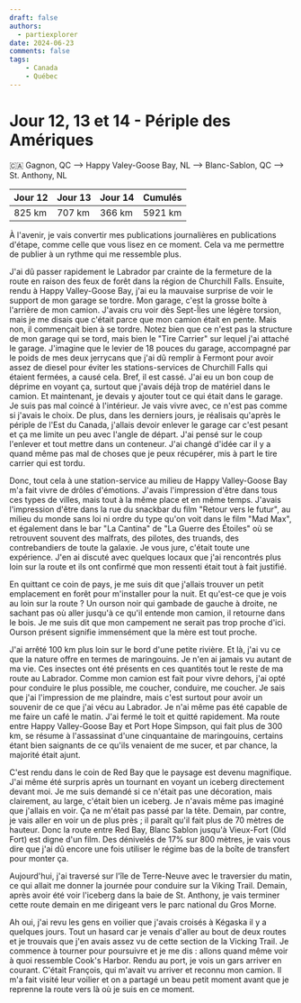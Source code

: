 ```yaml
---
draft: false
authors:
  - partiexplorer
date: 2024-06-23
comments: false
tags:
    - Canada
    - Québec
---
```


# Jour 12, 13 et 14 - Périple des Amériques

🇨🇦 Gagnon, QC --> Happy Valey-Goose Bay, NL --> Blanc-Sablon, QC --> St. Anthony, NL

|  Jour 12|   Jour 13 | Jour 14 | Cumulés   |
|---------|-----------|---------|-----------|
|  825 km |  707 km | 366 km |   5921 km |

À l'avenir, je vais convertir mes publications journalières en publications d'étape, comme celle que vous lisez en ce moment. Cela va me permettre de publier à un rythme qui me ressemble plus.

J'ai dû passer rapidement le Labrador par crainte de la fermeture de la route en raison des feux de forêt dans la région de Churchill Falls. Ensuite, rendu à Happy Valley-Goose Bay, j'ai eu la mauvaise surprise de voir le support de mon garage se tordre. Mon garage, c'est la grosse boîte à l'arrière de mon camion. J'avais cru voir dès Sept-Îles une légère torsion, mais je me disais que c'était parce que mon camion était en pente. Mais non, il commençait bien à se tordre. Notez bien que ce n'est pas la structure de mon garage qui se tord, mais bien le "Tire Carrier" sur lequel j'ai attaché le garage. J'imagine que le levier de 18 pouces du garage, accompagné par le poids de mes deux jerrycans que j'ai dû remplir à Fermont pour avoir assez de diesel pour éviter les stations-services de Churchill Falls qui étaient fermées, a causé cela. Bref, il est cassé. J'ai eu un bon coup de déprime en voyant ça, surtout que j'avais déjà trop de matériel dans le camion. Et maintenant, je devais y ajouter tout ce qui était dans le garage. Je suis pas mal coincé à l'intérieur. Je vais vivre avec, ce n'est pas comme si j'avais le choix. De plus, dans les derniers jours, je réalisais qu'après le périple de l'Est du Canada, j'allais devoir enlever le garage car c'est pesant et ça me limite un peu avec l'angle de départ. J'ai pensé sur le coup l'enlever et tout mettre dans un conteneur. J'ai changé d'idée car il y a quand même pas mal de choses que je peux récupérer, mis à part le tire carrier qui est tordu.

Donc, tout cela à une station-service au milieu de Happy Valley-Goose Bay m'a fait vivre de drôles d'émotions. J'avais l'impression d'être dans tous ces types de villes, mais tout à la même place et en même temps. J'avais l'impression d'être dans la rue du snackbar du film "Retour vers le futur", au milieu du monde sans loi ni ordre du type qu'on voit dans le film "Mad Max", et également dans le bar "La Cantina" de "La Guerre des Étoiles" où se retrouvent souvent des malfrats, des pilotes, des truands, des contrebandiers de toute la galaxie. Je vous jure, c'était toute une expérience. J'en ai discuté avec quelques locaux que j'ai rencontrés plus loin sur la route et ils ont confirmé que mon ressenti était tout à fait justifié.

En quittant ce coin de pays, je me suis dit que j'allais trouver un petit emplacement en forêt pour m'installer pour la nuit. Et qu'est-ce que je vois au loin sur la route ? Un ourson noir qui gambade de gauche à droite, ne sachant pas où aller jusqu'à ce qu'il entende mon camion, il retourne dans le bois. Je me suis dit que mon campement ne serait pas trop proche d'ici. Ourson présent signifie immensément que la mère est tout proche.

J'ai arrêté 100 km plus loin sur le bord d'une petite rivière. Et là, j'ai vu ce que la nature offre en termes de maringouins. Je n'en ai jamais vu autant de ma vie. Ces insectes ont été présents en ces quantités tout le reste de ma route au Labrador. Comme mon camion est fait pour vivre dehors, j'ai opté pour conduire le plus possible, me coucher, conduire, me coucher. Je sais que j'ai l'impression de me plaindre, mais c'est surtout pour avoir un souvenir de ce que j'ai vécu au Labrador. Je n'ai même pas été capable de me faire un café le matin. J'ai fermé le toit et quitté rapidement. Ma route entre Happy Valley-Goose Bay et Port Hope Simpson, qui fait plus de 300 km, se résume à l'assassinat d'une cinquantaine de maringouins, certains étant bien saignants de ce qu'ils venaient de me sucer, et par chance, la majorité était ajunt.

C'est rendu dans le coin de Red Bay que le paysage est devenu magnifique. J'ai même été surpris après un tournant en voyant un iceberg directement devant moi. Je me suis demandé si ce n'était pas une décoration, mais clairement, au large, c'était bien un iceberg. Je n'avais même pas imaginé que j'allais en voir. Ça ne m'était pas passé par la tête. Demain, par contre, je vais aller en voir un de plus près ; il paraît qu'il fait plus de 70 mètres de hauteur. Donc la route entre Red Bay, Blanc Sablon jusqu'à Vieux-Fort (Old Fort) est digne d'un film. Des dénivelés de 17% sur 800 mètres, je vais vous dire que j'ai dû encore une fois utiliser le régime bas de la boîte de transfert pour monter ça.

Aujourd'hui, j'ai traversé sur l'île de Terre-Neuve avec le traversier du matin, ce qui allait me donner la journée pour conduire sur la Viking Trail. Demain, après avoir été voir l'iceberg dans la baie de St. Anthony, je vais terminer cette route demain en me dirigeant vers le parc national du Gros Morne.

Ah oui, j'ai revu les gens en voilier que j'avais croisés à Kégaska il y a quelques jours. Tout un hasard car je venais d'aller au bout de deux routes et je trouvais que j'en avais assez vu de cette section de la Vicking Trail. Je commence à tourner pour poursuivre et je me dis : allons quand même voir à quoi ressemble Cook's Harbor. Rendu au port, je vois un gars arriver en courant. C'était François, qui m'avait vu arriver et reconnu mon camion. Il m'a fait visité leur voilier et on a partagé un beau petit moment avant que je reprenne la route vers là où je suis en ce moment.
